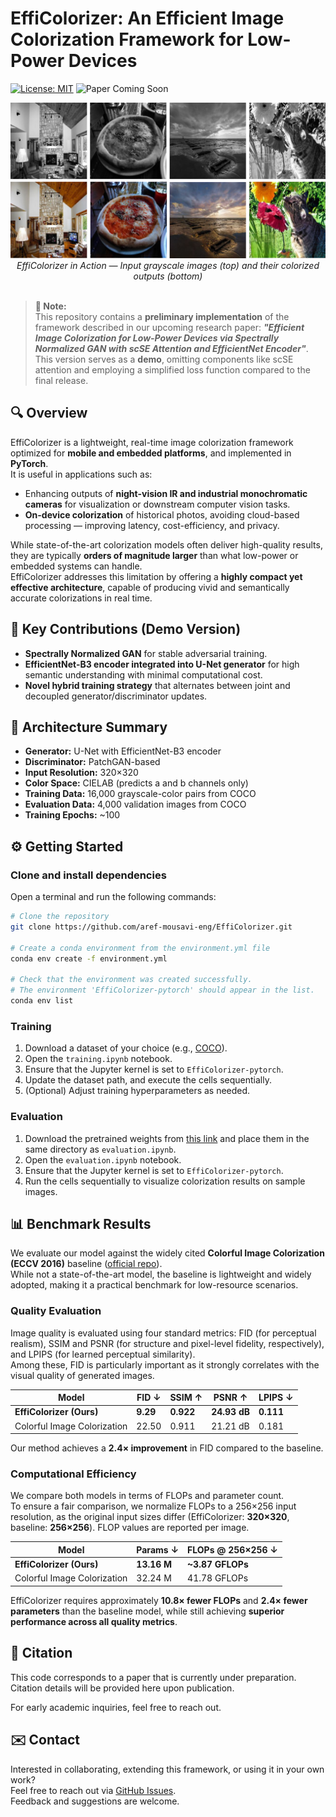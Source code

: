 # EffiColorizer: An Efficient Image Colorization Framework for Low-Power Devices

[![License: MIT](https://img.shields.io/badge/License-MIT-yellow.svg)](https://opensource.org/licenses/MIT)
![Paper Coming Soon](https://img.shields.io/badge/Paper-coming%20soon-lightgray)

<p align="center">
  <img src="images/teaser.png" alt="colorization_preview" style="max-width: 100%; height: auto;" />
  <em>EffiColorizer in Action — Input grayscale images (top) and their colorized outputs (bottom)</em>
  <br><br>
</p>

> **📌 Note:**  
> This repository contains a **preliminary implementation** of the framework described in our upcoming research paper: _**"Efficient Image Colorization for Low-Power Devices via Spectrally Normalized GAN with scSE Attention and EfficientNet Encoder"**_. This version serves as a **demo**, omitting components like scSE attention and employing a simplified loss function compared to the final release.


## 🔍 Overview

EffiColorizer is a lightweight, real-time image colorization framework optimized for **mobile and embedded platforms**, and implemented in **PyTorch**.  
It is useful in applications such as:
- Enhancing outputs of **night-vision IR and industrial monochromatic cameras** for visualization or downstream computer vision tasks.
- **On-device colorization** of historical photos, avoiding cloud-based processing — improving latency, cost-efficiency, and privacy.


While state-of-the-art colorization models often deliver high-quality results, they are typically **orders of magnitude larger** than what low-power or embedded systems can handle.  
EffiColorizer addresses this limitation by offering a **highly compact yet effective architecture**, capable of producing vivid and semantically accurate colorizations in real time.


## 🚀 Key Contributions (Demo Version)

- **Spectrally Normalized GAN** for stable adversarial training.
- **EfficientNet-B3 encoder integrated into U-Net generator** for high semantic understanding with minimal computational cost.
- **Novel hybrid training strategy** that alternates between joint and decoupled generator/discriminator updates.


## 🧠 Architecture Summary

- **Generator:** U-Net with EfficientNet-B3 encoder
- **Discriminator:** PatchGAN-based
- **Input Resolution:** 320×320
- **Color Space:** CIELAB (predicts a and b channels only)
- **Training Data:** 16,000 grayscale-color pairs from COCO
- **Evaluation Data:** 4,000 validation images from COCO
- **Training Epochs:** ~100


## ⚙️ Getting Started

### Clone and install dependencies

Open a terminal and run the following commands:

```bash
# Clone the repository
git clone https://github.com/aref-mousavi-eng/EffiColorizer.git

# Create a conda environment from the environment.yml file
conda env create -f environment.yml

# Check that the environment was created successfully.
# The environment 'EffiColorizer-pytorch' should appear in the list.
conda env list
```

### Training

1. Download a dataset of your choice (e.g., [COCO](https://cocodataset.org)).
2. Open the `training.ipynb` notebook.
3. Ensure that the Jupyter kernel is set to `EffiColorizer-pytorch`.
4. Update the dataset path, and execute the cells sequentially.
5. (Optional) Adjust training hyperparameters as needed.

### Evaluation

1. Download the pretrained weights from [this link](https://drive.google.com/drive/folders/1gCsAj0PQFZwtKqX3hk4UOPakIZu9l4yL?usp=sharing) and place them in the same directory as `evaluation.ipynb`.
2. Open the `evaluation.ipynb` notebook.
3. Ensure that the Jupyter kernel is set to `EffiColorizer-pytorch`.
4. Run the cells sequentially to visualize colorization results on sample images.


## 📊 Benchmark Results

We evaluate our model against the widely cited **Colorful Image Colorization (ECCV 2016)** baseline ([official repo](https://github.com/richzhang/colorization)).  
While not a state-of-the-art model, the baseline is lightweight and widely adopted, making it a practical benchmark for low-resource scenarios.

### Quality Evaluation


Image quality is evaluated using four standard metrics: FID (for perceptual realism), SSIM and PSNR (for structure and pixel-level fidelity, respectively), and LPIPS (for learned perceptual similarity).   
Among these, FID is particularly important as it strongly correlates with the visual quality of generated images.

| Model                        | FID ↓    | SSIM ↑    | PSNR ↑       | LPIPS ↓   |
|-----------------------------|----------|-----------|--------------|-----------|
| **EffiColorizer (Ours)**    | **9.29** | **0.922** | **24.93 dB** | **0.111** |
| Colorful Image Colorization | 22.50    | 0.911     | 21.21 dB     | 0.181     |

Our method achieves a **2.4× improvement** in FID compared to the baseline.


### Computational Efficiency

We compare both models in terms of FLOPs and parameter count.  
To ensure a fair comparison, we normalize FLOPs to a 256×256 input resolution, as the original input sizes differ (EffiColorizer: **320×320**, baseline: **256×256**). FLOP values are reported per image.

| Model                        | Params ↓ | FLOPs @ 256×256 ↓ |
|-----------------------------|----------|--------------------|
| **EffiColorizer (Ours)**    | **13.16 M** | **~3.87 GFLOPs**   |
| Colorful Image Colorization | 32.24 M  | 41.78 GFLOPs       |

EffiColorizer requires approximately **10.8× fewer FLOPs** and **2.4× fewer parameters** than the baseline model, while still achieving **superior performance across all quality metrics**.


## 📄 Citation

This code corresponds to a paper that is currently under preparation.  
Citation details will be provided here upon publication.

For early academic inquiries, feel free to reach out.


## ✉️ Contact

Interested in collaborating, extending this framework, or using it in your own work?  
Feel free to reach out via [GitHub Issues](https://github.com/aref-mousavi-eng/EffiColorizer/issues).  
Feedback and suggestions are welcome.